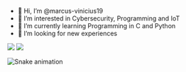 - 👋 Hi, I’m @marcus-vinicius19
- 👀 I’m interested in Cybersecurity, Programming and IoT
- 🌱 I’m currently learning Programming in C and Python
- 💞️ I’m looking for new experiences

<div>
  <a href = "mailto: michieletomarcus@gmail.com"><img src="https://img.shields.io/badge/Gmail-D14836?style=for-the-badge&logo=gmail&logoColor=white" target="_blank"></a>
  <a href="https://www.linkedin.com/in/marcus-vinicius-de-souza-michieleto-737595197/" target="_blank"><img src="https://img.shields.io/badge/-LinkedIn-%230077B5?style=for-the-badge&logo=linkedin&logoColor=white" target="_blank"></a>   
</div>
 
 ![Snake animation](https://github.com/rafaballerini2/rafaballerini2/blob/output/github-contribution-grid-snake.svg)
